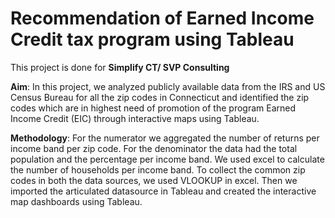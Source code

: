 # Recommendation of Earned Income Credit tax program using Tableau
 This project is done for **Simplify CT/ SVP Consulting**

**Aim**:
In this project, we analyzed publicly available data from the IRS and US Census Bureau for all the zip codes in Connecticut and identified the zip codes which are in highest need of promotion of the program Earned Income Credit (EIC) through interactive maps using Tableau. 

**Methodology**:
For the numerator we aggregated the number of returns per income band per zip code. For the denominator the data had the total population and the percentage per income band. We used excel to calculate the number of households per income band. To collect the common zip codes in both the data sources, we used VLOOKUP in excel. Then we imported the articulated datasource in Tableau and created the interactive map dashboards using Tableau.



